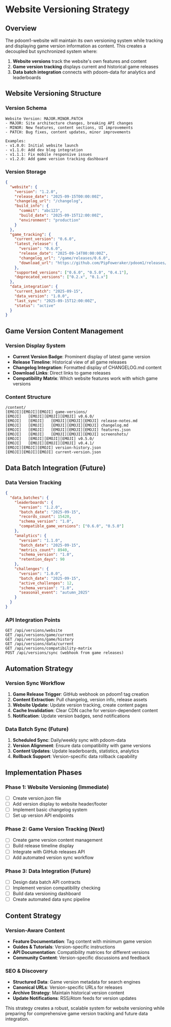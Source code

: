 # Website Versioning Strategy

## Overview

The pdoom1-website will maintain its own versioning system while tracking and displaying game version information as content. This creates a decoupled but synchronized system where:

1. **Website versions** track the website's own features and content
2. **Game version tracking** displays current and historical game releases
3. **Data batch integration** connects with pdoom-data for analytics and leaderboards

## Website Versioning Structure

### Version Schema
```
Website Version: MAJOR.MINOR.PATCH
- MAJOR: Site architecture changes, breaking API changes
- MINOR: New features, content sections, UI improvements  
- PATCH: Bug fixes, content updates, minor improvements

Examples:
- v1.0.0: Initial website launch
- v1.1.0: Add dev blog integration
- v1.1.1: Fix mobile responsive issues
- v1.2.0: Add game version tracking dashboard
```

### Version Storage
```json
{
  "website": {
    "version": "1.2.0",
    "release_date": "2025-09-15T00:00:00Z",
    "changelog_url": "/changelog",
    "build_info": {
      "commit": "abc123",
      "build_date": "2025-09-15T12:00:00Z",
      "environment": "production"
    }
  },
  "game_tracking": {
    "current_version": "0.6.0",
    "latest_release": {
      "version": "0.6.0",
      "release_date": "2025-09-14T00:00:00Z",
      "changelog_url": "/game/releases/0.6.0",
      "download_url": "https://github.com/PipFoweraker/pdoom1/releases/tag/v0.6.0"
    },
    "supported_versions": ["0.6.0", "0.5.0", "0.4.1"],
    "deprecated_versions": ["0.2.x", "0.1.x"]
  },
  "data_integration": {
    "current_batch": "2025-09-15",
    "data_version": "1.0.0",
    "last_sync": "2025-09-15T12:00:00Z",
    "status": "active"
  }
}
```

## Game Version Content Management

### Version Display System
- **Current Version Badge**: Prominent display of latest game version
- **Release Timeline**: Historical view of all game releases
- **Changelog Integration**: Formatted display of CHANGELOG.md content
- **Download Links**: Direct links to game releases
- **Compatibility Matrix**: Which website features work with which game versions

### Content Structure
```
/content/
[EMOJI][EMOJI][EMOJI] game-versions/
[EMOJI]   [EMOJI][EMOJI][EMOJI] v0.6.0/
[EMOJI]   [EMOJI]   [EMOJI][EMOJI][EMOJI] release-notes.md
[EMOJI]   [EMOJI]   [EMOJI][EMOJI][EMOJI] changelog.md
[EMOJI]   [EMOJI]   [EMOJI][EMOJI][EMOJI] features.json
[EMOJI]   [EMOJI]   [EMOJI][EMOJI][EMOJI] screenshots/
[EMOJI]   [EMOJI][EMOJI][EMOJI] v0.5.0/
[EMOJI]   [EMOJI][EMOJI][EMOJI] v0.4.1/
[EMOJI][EMOJI][EMOJI] version-history.json
[EMOJI][EMOJI][EMOJI] current-version.json
```

## Data Batch Integration (Future)

### Data Version Tracking
```json
{
  "data_batches": {
    "leaderboards": {
      "version": "1.2.0",
      "batch_date": "2025-09-15",
      "records_count": 15420,
      "schema_version": "1.0",
      "compatible_game_versions": ["0.6.0", "0.5.0"]
    },
    "analytics": {
      "version": "1.1.0", 
      "batch_date": "2025-09-15",
      "metrics_count": 8940,
      "schema_version": "1.0",
      "retention_days": 90
    },
    "challenges": {
      "version": "1.0.0",
      "batch_date": "2025-09-15", 
      "active_challenges": 12,
      "schema_version": "1.0",
      "seasonal_event": "autumn_2025"
    }
  }
}
```

### API Integration Points
```
GET /api/versions/website
GET /api/versions/game/current
GET /api/versions/game/history
GET /api/versions/data/current
GET /api/versions/compatibility-matrix
POST /api/versions/sync (webhook from game releases)
```

## Automation Strategy

### Version Sync Workflow
1. **Game Release Trigger**: GitHub webhook on pdoom1 tag creation
2. **Content Extraction**: Pull changelog, version info, release assets
3. **Website Update**: Update version tracking, create content pages
4. **Cache Invalidation**: Clear CDN cache for version-dependent content
5. **Notification**: Update version badges, send notifications

### Data Batch Sync (Future)
1. **Scheduled Sync**: Daily/weekly sync with pdoom-data
2. **Version Alignment**: Ensure data compatibility with game versions
3. **Content Updates**: Update leaderboards, statistics, analytics
4. **Rollback Support**: Version-specific data rollback capability

## Implementation Phases

### Phase 1: Website Versioning (Immediate)
- [ ] Create version.json file
- [ ] Add version display to website header/footer
- [ ] Implement basic changelog system
- [ ] Set up version API endpoints

### Phase 2: Game Version Tracking (Next)
- [ ] Create game version content management
- [ ] Build release timeline display
- [ ] Integrate with GitHub releases API
- [ ] Add automated version sync workflow

### Phase 3: Data Integration (Future)
- [ ] Design data batch API contracts
- [ ] Implement version compatibility checking
- [ ] Build data versioning dashboard
- [ ] Create automated data sync pipeline

## Content Strategy

### Version-Aware Content
- **Feature Documentation**: Tag content with minimum game version
- **Guides & Tutorials**: Version-specific instructions
- **API Documentation**: Compatibility matrices for different versions
- **Community Content**: Version-specific discussions and feedback

### SEO & Discovery
- **Structured Data**: Game version metadata for search engines
- **Canonical URLs**: Version-specific URLs for releases
- **Archive Strategy**: Maintain historical version content
- **Update Notifications**: RSS/Atom feeds for version updates

This strategy creates a robust, scalable system for website versioning while preparing for comprehensive game version tracking and future data integration.
